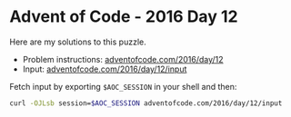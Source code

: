 # Advent of Code - 2016 Day 12
Here are my solutions to this puzzle.

* Problem instructions: [adventofcode.com/2016/day/12](https://adventofcode.com/2016/day/12)
* Input: [adventofcode.com/2016/day/12/input](https://adventofcode.com/2016/day/12/input)

Fetch input by exporting `$AOC_SESSION` in your shell and then:
```bash
curl -OJLsb session=$AOC_SESSION adventofcode.com/2016/day/12/input
```
